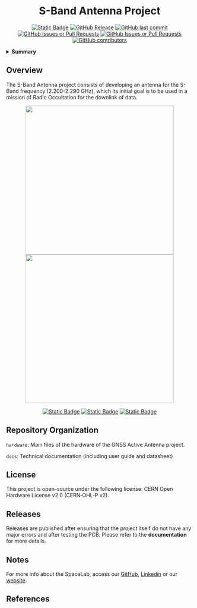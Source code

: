 


<h1 align="center">
	S-Band Antenna Project
	<br>
</h1>

<p align="center">
    <a href="https://github.com/spacelab-ufsc/spacelab#versioning"><img alt="Static Badge" src="https://img.shields.io/badge/status-in_development-red"></a>
    <a href="https://github.com/spacelab-ufsc/sband-antenna-prototype/releases"><img alt="GitHub Release" src="https://img.shields.io/github/v/release/spacelab-ufsc/sband-antenna-prototype"></a>
    <a href="https://github.com/spacelab-ufsc/sband-antenna-prototype/commits/master"><img alt="GitHub last commit" src="https://img.shields.io/github/last-commit/spacelab-ufsc/sband-antenna-prototype"></a>
    <a href="https://github.com/spacelab-ufsc/sband-antenna-prototype/issues"><img alt="GitHub Issues or Pull Requests" src="https://img.shields.io/github/issues/spacelab-ufsc/sband-antenna-prototype"></a>
    <a href="https://github.com/spacelab-ufsc/sband-antenna-prototype/pulls"><img alt="GitHub Issues or Pull Requests" src="https://img.shields.io/github/issues-pr/spacelab-ufsc/sband-antenna-prototype"></a>
    <a href="https://github.com/spacelab-ufsc/sband-antenna-prototype/graphs/contributors"><img alt="GitHub contributors" src="https://img.shields.io/github/contributors/spacelab-ufsc/sband-antenna-prototype"></a>
</p>

<details>
    <summary><b>Summary</b></summary>
    <ol>
        <li>
            <a href="#overview">Overview</a>
        </li>
        <li>
            <a href="#repository-organization">Repository Organization</a>
        </li>
        <li>
            <a href="#license">License</a>
        </li>
        <li>
            <a href="#releases">Releases</a>
        </li>
        <li>
            <a href="#notes">Notes</a>
        </li>
        <li>
            <a href="#references">References</a>
        </li>
    </ol>
</details>

## Overview
​The S-Band Antenna project consists of developing an antenna for the S-Band frequency (2.200-2.290 GHz), which its initial goal is to be used in a mission of Radio Occultation for the downlink of data.​

<!-- 
<p align="center">
    <img src="https://github.com/spacelab-ufsc/sband-antenna-prototype/blob/main/docs/pictures/sband-antenna-prototype-top.svg" width="400"><img src="https://github.com/spacelab-ufsc/sband-antenna-prototype/blob/main/docs/pictures/sband-antenna-prototype-bottom.svg" width="400">
</p>
-->

<p align="center">
    <img src="https://github.com/spacelab-ufsc/sband-antenna-prototype/blob/main/docs/pictures/sband-antenna-prototype-top.png" width="400"><img src="https://github.com/spacelab-ufsc/sband-antenna-prototype/blob/main/docs/pictures/sband-antenna-prototype-bottom.png" width="400">
</p>

<p align="center">
    <a href="https://github.com/spacelab-ufsc/sband-antenna-prototype/issues/new?labels=bug"><img alt="Static Badge" src="https://img.shields.io/badge/Report_a_bug-red"></a>
    <a href="https://github.com/spacelab-ufsc/sband-antenna-prototype/issues/new?labels=enhancement"><img alt="Static Badge" src="https://img.shields.io/badge/Request_a_feature-yellow"></a>
    <a href="https://github.com/spacela-ufsc/sband-antenna-prototype/issues/new?labels=question,help+wanted"><img alt="Static Badge" src="https://img.shields.io/badge/Request_more_information_or_help-green"></a>
</p>

## Repository Organization
`hardware`: Main files of the hardware of the GNSS Active Antenna project.

`docs`: Technical documentation (including user guide and datasheet)

## License
This project is open-source under the following license: CERN Open Hardware License v2.0 (CERN‑OHL‑P v2).

## Releases

Releases are published after ensuring that the project itself do not have any major errors and after testing the PCB. Please refer to the **documentation** for more details.

## Notes
For more info about the SpaceLab, access our [GitHub](https://github.com/spacelab-ufsc/spacelab), [Linkedin](https://br.linkedin.com/company/spacelab-ufsc) or our [website](https://spacelab.ufsc.br/en/home/).

## References




